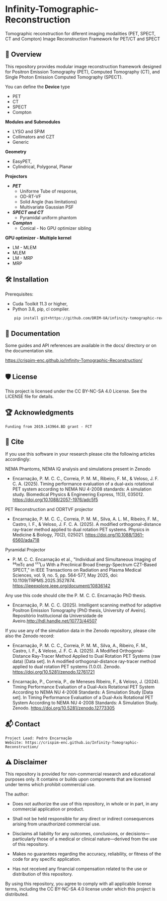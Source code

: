 # Infinity-Tomographic-Reconstruction
Tomographic reconstruction for diferent imaging modalities (PET, SPECT, CT and Compton)
Image Reconstruction Framework for PET/CT and SPECT

## 🚀 Overview

This repository provides modular image reconstruction framework designed for Positron Emission Tomography (PET),
Computed Tomography (CT), and Single Photon Emission Computed Tomography (SPECT). 


You can define the **Device** type
 + PET
 + CT
 + SPECT
 + Compton


**Modules and Submodules**
 + LYSO and SPiM
 + Collimators and CZT
 + Generic

**Geometry**
   + EasyPET, 
   + Cylindrical, Polygonal, Planar

**Projectors**
   + ***PET***
     + Uniforme Tube of response,
     + OD-RT-VF
     + Solid Angle (has limitations)
     + Multivariate Gaussian PSF
   + ***SPECT and CT*** 
     + Pyramidal uniform phantom
   +  ***Compton***
      + Conical - No GPU optimizer sibling

**GPU optimizer - Multiple kernel**
   + LM - MLEM
   + MLEM
   + LM - MRP
   + MRP



## 🛠️ Installation
Prerequisites:
+ Cuda Toolkit 11.3 or higher, 
+ Python 3.8, pip, cl compiler.

```bash
    pip install git+https://github.com/DRIM-UA/infinity-tomographic-reconstruction.git
```

## 📖 Documentation

Some guides and API references are available in the docs/ directory or on the documentation site.

https://crispim-enc.github.io/Infinity-Tomographic-Reconstruction/

## 🛡️ License

This project is licensed under the CC BY-NC-SA 4.0 License. See the LICENSE file for details.

## 🏆 Acknowledgments

    Funding from 2019.143964.BD grant - FCT

## 📖 Cite

If you use this software in your research please cite the following articles accordingly:


NEMA Phantoms, NEMA IQ analysis and simulations present in Zenodo

+ Encarnação, P. M. C. C., Correia, P. M. M., Ribeiro, F. M., & Veloso, J. F. C. A. (2025). 
Timing performance evaluation of a dual-axis rotational PET system according to NEMA NU 4-2008 standards: A simulation study. Biomedical Physics & Engineering Express, 11(3), 035012. https://doi.org/10.1088/2057-1976/adc5f5
 
PET Reconstruction and ODRTVF projector
+ Encarnação, P. M. C. C., Correia, P. M. M., Silva, A. L. M., Ribeiro, F. M., Castro, I. F., & Veloso, J. F. C. A. (2025).
A modified orthogonal-distance ray-tracer method applied to dual rotation PET systems. Physics in Medicine & Biology, 70(2), 025021. https://doi.org/10.1088/1361-6560/ada718


Pyramidal Projector
+ P. M. C. C. Encarnação et al., "Individual and Simultaneous Imaging of ⁹⁹mTc and ¹⁷⁷Lu With a Preclinical Broad Energy-Spectrum CZT-Based SPECT," in 
IEEE Transactions on Radiation and Plasma Medical Sciences, vol. 9, no. 5, pp. 564-577, May 2025, doi: 10.1109/TRPMS.2025.3527874. https://ieeexplore.ieee.org/document/10836142

Any use this code should cite the P. M. C. C. Encarnação PhD thesis.
+ Encarnação, P. M. C. C. (2025). Intelligent scanning method for adaptive Positron Emission Tomography 
[PhD thesis, University of Aveiro]. Repositório Institucional da Universidade de Aveiro.http://hdl.handle.net/10773/44507

If you use any of the simulation data in the Zenodo repository, please cite also the Zenodo record:
+ Encarnação, P. M. C. C., Correia, P. M. M., Silva, A., Ribeiro, F. M., Castro, I. F., & Veloso, J. F. C. A. (2025). 
A Modified Orthogonal-Distance Ray-Tracer Method Applied to Dual Rotation PET Systems (raw data) [Data set]. 
In A modified orthogonal-distance ray-tracer method applied to dual rotation PET systems (1.0.0). Zenodo. https://doi.org/10.5281/zenodo.12761721

+ Encarnação, P., Correia, P., de Meneses Ribeiro, F., & Veloso, J. (2024). Timing Performance Evaluation of a Dual-Axis Rotational PET System According to NEMA NU 4-2008 Standards: A Simulation Study [Data set]. In Timing Performance Evaluation of a Dual-Axis Rotational PET System According to NEMA NU 4-2008 Standards: A Simulation Study. Zenodo. https://doi.org/10.5281/zenodo.12773305

## 📬 Contact

    Project Lead: Pedro Encarnação
    Website: https://crispim-enc.github.io/Infinity-Tomographic-Reconstruction/
   
## ⚠️ Disclaimer

This repository is provided for non-commercial research and educational purposes only. It contains or builds upon
components that are licensed under terms which prohibit commercial use.

The author:

+ Does not authorize the use of this repository, in whole or in part, in any commercial application or product.

+ Shall not be held responsible for any direct or indirect consequences arising from unauthorized commercial use.

+ Disclaims all liability for any outcomes, conclusions, or decisions—particularly those of a medical or clinical 
nature—derived from the use of this repository.

+ Makes no guarantees regarding the accuracy, reliability, or fitness of the code for any specific application.

+ Has not received any financial compensation related to the use or distribution of this repository.

By using this repository, you agree to comply with all applicable license terms, 
including the CC BY-NC-SA 4.0 license under which this project is distributed.
